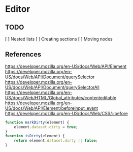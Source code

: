 # Editor

## TODO

[ ] Nested lists
[ ] Creating sections
[ ] Moving nodes

## References

https://developer.mozilla.org/en-US/docs/Web/API/Element
https://developer.mozilla.org/en-US/docs/Web/API/Document/querySelector
https://developer.mozilla.org/en-US/docs/Web/API/Document/querySelectorAll
https://developer.mozilla.org/en-US/docs/Web/HTML/Global_attributes/contenteditable
https://developer.mozilla.org/en-US/docs/Web/API/Element/beforeinput_event
https://developer.mozilla.org/en-US/docs/Web/CSS/::before

```js
function markDirty(element) {
    element.dataset.dirty = true;
}
function isDirty(element) {
    return element.dataset.dirty || false;
}
```